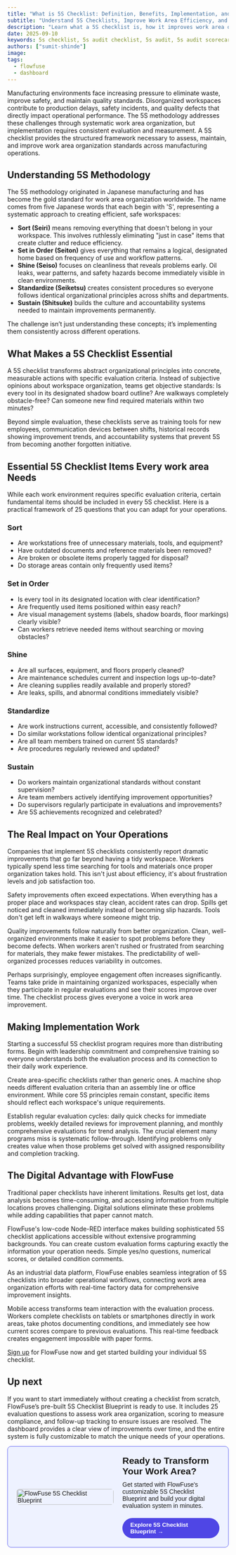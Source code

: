 ```yaml
---
title: "What is 5S Checklist: Definition, Benefits, Implementation, and Template"
subtitle: "Understand 5S Checklists, Improve Work Area Efficiency, and Start with a Ready-to-Use FlowFuse Template"
description: "Learn what a 5S checklist is, how it improves work area organization, and how to implement it easily with FlowFuse, plus get a ready-to-use template."
date: 2025-09-10
keywords: 5s checklist, 5s audit checklist, 5s audit, 5s audit scorecard, 5s checklist template, check list 5s, manufacturing 5s checklist, 5s audit template, 5s cleaning checklist, 5s audit form, 5s audit sheet, 5s daily checklist, daily 5s checklist for manufacturing excel, 5s audit checklist for manufacturing
authors: ["sumit-shinde"]
image:
tags:
  - flowfuse
  - dashboard
---
```


Manufacturing environments face increasing pressure to eliminate waste, improve safety, and maintain quality standards. Disorganized workspaces contribute to production delays, safety incidents, and quality defects that directly impact operational performance. The 5S methodology addresses these challenges through systematic work area organization, but implementation requires consistent evaluation and measurement. A 5S checklist provides the structured framework necessary to assess, maintain, and improve work area organization standards across manufacturing operations.

<!--more-->

## Understanding 5S Methodology

The 5S methodology originated in Japanese manufacturing and has become the gold standard for work area organization worldwide. The name comes from five Japanese words that each begin with 'S', representing a systematic approach to creating efficient, safe workspaces:

* **Sort (Seiri)** means removing everything that doesn't belong in your workspace. This involves ruthlessly eliminating "just in case" items that create clutter and reduce efficiency.
* **Set in Order (Seiton)** gives everything that remains a logical, designated home based on frequency of use and workflow patterns.
* **Shine (Seiso)** focuses on cleanliness that reveals problems early. Oil leaks, wear patterns, and safety hazards become immediately visible in clean environments.
* **Standardize (Seiketsu)** creates consistent procedures so everyone follows identical organizational principles across shifts and departments.
* **Sustain (Shitsuke)** builds the culture and accountability systems needed to maintain improvements permanently.

The challenge isn’t just understanding these concepts; it’s implementing them consistently across different operations.

## What Makes a 5S Checklist Essential

A 5S checklist transforms abstract organizational principles into concrete, measurable actions with specific evaluation criteria. Instead of subjective opinions about workspace organization, teams get objective standards: Is every tool in its designated shadow board outline? Are walkways completely obstacle-free? Can someone new find required materials within two minutes?

Beyond simple evaluation, these checklists serve as training tools for new employees, communication devices between shifts, historical records showing improvement trends, and accountability systems that prevent 5S from becoming another forgotten initiative.

## Essential 5S Checklist Items Every work area Needs

While each work environment requires specific evaluation criteria, certain fundamental items should be included in every 5S checklist. Here is a practical framework of 25 questions that you can adapt for your operations.

### Sort

* Are workstations free of unnecessary materials, tools, and equipment?
* Have outdated documents and reference materials been removed?
* Are broken or obsolete items properly tagged for disposal?
* Do storage areas contain only frequently used items?

### Set in Order

* Is every tool in its designated location with clear identification?
* Are frequently used items positioned within easy reach?
* Are visual management systems (labels, shadow boards, floor markings) clearly visible?
* Can workers retrieve needed items without searching or moving obstacles?

### Shine

* Are all surfaces, equipment, and floors properly cleaned?
* Are maintenance schedules current and inspection logs up-to-date?
* Are cleaning supplies readily available and properly stored?
* Are leaks, spills, and abnormal conditions immediately visible?

### Standardize

* Are work instructions current, accessible, and consistently followed?
* Do similar workstations follow identical organizational principles?
* Are all team members trained on current 5S standards?
* Are procedures regularly reviewed and updated?

### Sustain

* Do workers maintain organizational standards without constant supervision?
* Are team members actively identifying improvement opportunities?
* Do supervisors regularly participate in evaluations and improvements?
* Are 5S achievements recognized and celebrated?

## The Real Impact on Your Operations

Companies that implement 5S checklists consistently report dramatic improvements that go far beyond having a tidy workspace. Workers typically spend less time searching for tools and materials once proper organization takes hold. This isn't just about efficiency, it's about frustration levels and job satisfaction too.

Safety improvements often exceed expectations. When everything has a proper place and workspaces stay clean, accident rates can drop. Spills get noticed and cleaned immediately instead of becoming slip hazards. Tools don't get left in walkways where someone might trip.

Quality improvements follow naturally from better organization. Clean, well-organized environments make it easier to spot problems before they become defects. When workers aren't rushed or frustrated from searching for materials, they make fewer mistakes. The predictability of well-organized processes reduces variability in outcomes.

Perhaps surprisingly, employee engagement often increases significantly. Teams take pride in maintaining organized workspaces, especially when they participate in regular evaluations and see their scores improve over time. The checklist process gives everyone a voice in work area improvement.

## Making Implementation Work

Starting a successful 5S checklist program requires more than distributing forms. Begin with leadership commitment and comprehensive training so everyone understands both the evaluation process and its connection to their daily work experience.

Create area-specific checklists rather than generic ones. A machine shop needs different evaluation criteria than an assembly line or office environment. While core 5S principles remain constant, specific items should reflect each workspace's unique requirements.

Establish regular evaluation cycles: daily quick checks for immediate problems, weekly detailed reviews for improvement planning, and monthly comprehensive evaluations for trend analysis. The crucial element many programs miss is systematic follow-through. Identifying problems only creates value when those problems get solved with assigned responsibility and completion tracking.

## The Digital Advantage with FlowFuse

Traditional paper checklists have inherent limitations. Results get lost, data analysis becomes time-consuming, and accessing information from multiple locations proves challenging. Digital solutions eliminate these problems while adding capabilities that paper cannot match.

FlowFuse's low-code Node-RED interface makes building sophisticated 5S checklist applications accessible without extensive programming backgrounds. You can create custom evaluation forms capturing exactly the information your operation needs. Simple yes/no questions, numerical scores, or detailed condition comments.

As an industrial data platform, FlowFuse enables seamless integration of 5S checklists into broader operational workflows, connecting work area organization efforts with real-time factory data for comprehensive improvement insights.

Mobile access transforms team interaction with the evaluation process. Workers complete checklists on tablets or smartphones directly in work areas, take photos documenting conditions, and immediately see how current scores compare to previous evaluations. This real-time feedback creates engagement impossible with paper forms.

[Sign up](https://app.flowfuse.com/account/create) for FlowFuse now and get started building your individual 5S checklist.

## Up next

If you want to start immediately without creating a checklist from scratch, FlowFuse’s pre-built 5S Checklist Blueprint is ready to use. It includes 25 evaluation questions to assess work area organization, scoring to measure compliance, and follow-up tracking to ensure issues are resolved. The dashboard provides a clear view of improvements over time, and the entire system is fully customizable to match the unique needs of your operations.

<div class="cta-card" style="display: flex; align-items: center; gap: 20px; background-color: #EEF2FF; padding: 20px; border-radius: 8px; font-family: sans-serif; border: 1px solid #6366F1;">  
    <!-- Left side image -->  
    <div style="flex: 1;">  
        <img src="https://flowfuse.com/img/5s-checklist-eYy2xo4REM-650.avif" alt="FlowFuse 5S Checklist Blueprint" style="width: 100%; height: auto; border-radius: 6px;">  
    </div>  
    <div style="flex: 1;">  
        <h3 style="font-size: 1.5em; margin: 0 0 10px;">Ready to Transform Your Work Area?</h3>  
        <p style="font-size: 1em; margin: 0 0 20px;">Get started with FlowFuse's customizable 5S Checklist Blueprint and build your digital evaluation system in minutes.</p>  
        <a href="https://flowfuse.com/blueprints/manufacturing/5s-checklist/" class="cta-button" style="display: inline-block; background-color:#4f46e5; color: #ffffff; padding: 8px 18px; text-decoration: none; border-radius: 9999px; font-weight: bold; font-size: 0.95em; transition: background-color 0.3s ease;">Explore 5S Checklist Blueprint →</a>  
    </div>  
</div> 

